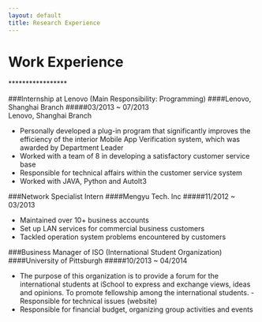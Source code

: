 ```yaml
---
layout: default
title: Research Experience
---
```


<h1> Work Experience </h1>
*****************

###Internship at Lenovo (Main Responsibility: Programming)
####Lenovo, Shanghai Branch
#####03/2013 ~ 07/2013  
Lenovo, Shanghai Branch
- Personally developed a plug-in program that significantly improves the efficiency of the interior Mobile App Verification system, which was awarded by Department Leader
- Worked with a team of 8 in developing a satisfactory customer service base
- Responsible for technical affairs within the customer service system
- Worked with JAVA, Python and AutoIt3

###Network Specialist Intern
####Mengyu Tech. Inc
#####11/2012 ~ 03/2013  
- Maintained over 10+ business accounts
- Set up LAN services for commercial business customers
- Tackled operation system problems encountered by customers

###Business Manager of ISO (International Student Organization)
####University of Pittsburgh
#####10/2013 ~ 04/2014
- The purpose of this organization is to provide a forum for the international students at iSchool to express and exchange views, ideas and opinions. To promote fellowship among the international students. - Responsible for technical issues (website)
- Responsible for financial budget, organizing group activities and events